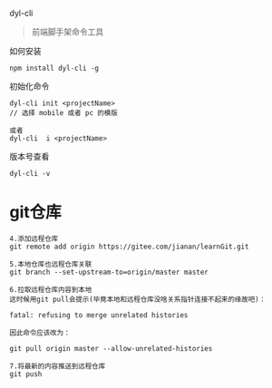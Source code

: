 dyl-cli 
> 前端脚手架命令工具

如何安装
```
npm install dyl-cli -g
```


初始化命令
```
dyl-cli init <projectName>
// 选择 mobile 或者 pc 的模版

或者
dyl-cli  i <projectName>
```

版本号查看
```
dyl-cli -v
```
# git仓库
```
4.添加远程仓库
git remote add origin https://gitee.com/jianan/learnGit.git

5.本地仓库也远程仓库关联
git branch --set-upstream-to=origin/master master

6.拉取远程仓库内容到本地
这时候用git pull会提示(毕竟本地和远程仓库没啥关系指针连接不起来的缘故吧)：

fatal: refusing to merge unrelated histories

因此命令应该改为：

git pull origin master --allow-unrelated-histories  

7.将最新的内容推送到远程仓库
git push
```